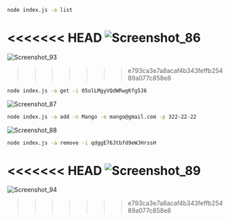 ```bash 
node index.js -a list 
```


<<<<<<< HEAD
![Screenshot_86](https://github.com/Kouk02/goit-node-cli/assets/126501162/3f1f3c52-25b3-4f05-8ef7-4a65f67d3285)
=======
![Screenshot_93](https://github.com/Kouk02/goit-node-cli/assets/126501162/2ec8b7f7-b7a5-4442-95e7-962f1b35adc0)

>>>>>>> e793ca3e7a8acaf4b343feffb25489a077c858e8


```bash
node index.js -a get -i 05olLMgyVQdWRwgKfg5J6
```


![Screenshot_87](https://github.com/Kouk02/goit-node-cli/assets/126501162/6b6f19a9-e2d0-4ddb-a603-2736e3f81f69)


```bash
node index.js -a add -n Mango -e mango@gmail.com -p 322-22-22
```


![Screenshot_88](https://github.com/Kouk02/goit-node-cli/assets/126501162/192c6de5-dde5-4ea8-8e55-6fe86282766c)


```bash
node index.js -a remove -i qdggE76Jtbfd9eWJHrssH
```


<<<<<<< HEAD
![Screenshot_89](https://github.com/Kouk02/goit-node-cli/assets/126501162/e78fcdbc-f859-44f8-a7f2-e98ea9284b8d)
=======
![Screenshot_94](https://github.com/Kouk02/goit-node-cli/assets/126501162/924a7c57-ab02-40fa-aa8e-f03c3eaebefb)
>>>>>>> e793ca3e7a8acaf4b343feffb25489a077c858e8
